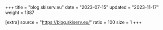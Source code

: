 +++
title = "blog.skiserv.eu"
date = "2023-07-15"
updated = "2023-11-17"
weight = 1387

[extra]
source = "https://blog.skiserv.eu/"
ratio = 100
size = 1
+++
